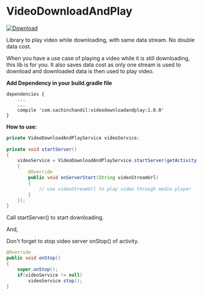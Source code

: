 # VideoDownloadAndPlay
[ ![Download](https://api.bintray.com/packages/chandilsachin/ace/videodownloadandplay/images/download.svg) ](https://bintray.com/chandilsachin/ace/videodownloadandplay/_latestVersion)

Library to play video while downloading, with same data stream. No double data cost.

When you have a use case of playing a video while it is still downloading, this lib is for you. It also saves data cost as only one stream is used to download and downloaded data is then used to play video.


**Add Dependency in your build.gradle file**

    dependencies {
        ...
        ...
        compile 'com.sachinchandil:videodownloadandplay:1.0.0'
    }


**How to use:**

```java
private VideoDownloadAndPlayService videoService;
    
private void startServer()
{
    videoService = VideoDownloadAndPlayService.startServer(getActivity(), videoPath,outFilePath, serverPath, new VideoDownloadAndPlayService.VideoStreamInterface()
    {
        @Override
        public void onServerStart(String videoStreamUrl)
        {
            // use videoStreamUrl to play video through media player
        }
    });
}
```

Call startServer() to start downloading. 

And,

Don't forget to stop video server onStop() of activity.

```java
@Override
public void onStop()
{
    super.onStop();
    if(videoService != null)
        videoService.stop();
}
```